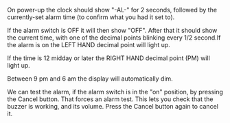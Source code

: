 
On power-up the clock should show "-AL-" for 2 seconds, followed by the currently-set alarm time (to confirm what you had it set to).

If the alarm switch is OFF it will then show "OFF". After that it should show the current time, with one of the decimal points blinking every 1/2 second.If the alarm is on the LEFT HAND decimal point will light up.

If the time is 12 midday or later the RIGHT HAND decimal point (PM) will light up.

Between 9 pm and 6 am the display will automatically dim.

We can test the alarm, if the alarm switch is in the "on" position, by pressing the Cancel button. That forces an alarm test. This lets you check that the buzzer is working, and its volume. Press the Cancel button again to cancel it.
